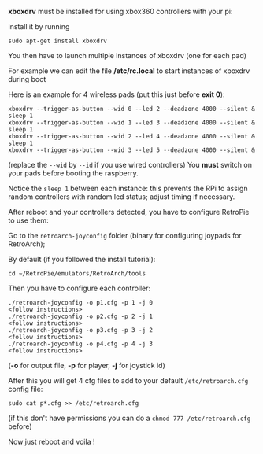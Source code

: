 **xboxdrv** must be installed for using xbox360 controllers with your pi:

install it by running

    sudo apt-get install xboxdrv

You then have to launch multiple instances of xboxdrv (one for each pad)

For example we can edit the file **/etc/rc.local** to start instances of xboxdrv during boot

Here is an example for 4 wireless pads (put this just before **exit 0**):

    xboxdrv --trigger-as-button --wid 0 --led 2 --deadzone 4000 --silent &
    sleep 1
    xboxdrv --trigger-as-button --wid 1 --led 3 --deadzone 4000 --silent &
    sleep 1
    xboxdrv --trigger-as-button --wid 2 --led 4 --deadzone 4000 --silent &
    sleep 1
    xboxdrv --trigger-as-button --wid 3 --led 5 --deadzone 4000 --silent &

(replace the `--wid` by `--id` if you use wired controllers)
You **must** switch on your pads before booting the raspberry.

Notice the `sleep 1` between each instance: this prevents the RPi to assign random controllers with random led status; adjust timing if necessary.

After reboot and your controllers detected, you have to configure RetroPie to use them:

Go to the `retroarch-joyconfig` folder (binary for configuring joypads for RetroArch);

By default (if you followed the install tutorial):

    cd ~/RetroPie/emulators/RetroArch/tools

Then you have to configure each controller:

    ./retroarch-joyconfig -o p1.cfg -p 1 -j 0
    <follow instructions>
    ./retroarch-joyconfig -o p2.cfg -p 2 -j 1
    <follow instructions>
    ./retroarch-joyconfig -o p3.cfg -p 3 -j 2
    <follow instructions>
    ./retroarch-joyconfig -o p4.cfg -p 4 -j 3
    <follow instructions>

(**-o** for output file, **-p** for player, **-j** for joystick id)

After this you will get 4 cfg files to add to your default `/etc/retroarch.cfg` config file:

    sudo cat p*.cfg >> /etc/retroarch.cfg

(if this don't have permissions you can do a `chmod 777 /etc/retroarch.cfg` before)

Now just reboot and voila !